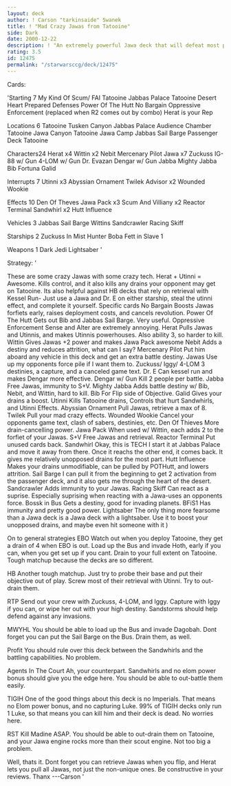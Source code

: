 ```yaml
---
layout: deck
author: ! Carson "tarkinsaide" Swanek
title: ! "Mad Crazy Jawas from Tatooine"
side: Dark
date: 2000-12-22
description: ! "An extremely powerful Jawa deck that will defeat most popular decks these days."
rating: 3.5
id: 12475
permalink: "/starwarsccg/deck/12475"
---
```

Cards: 

'Starting 7
My Kind Of Scum/ FAI
Tatooine Jabbas Palace
Tatooine Desert Heart
Prepared Defenses
Power Of The Hutt
No Bargain
Oppressive Enforcement (replaced when R2 comes out by combo)
Herat is your Rep

Locations 6
Tatooine  Tusken Canyon
Jabbas Palace	Audience Chamber
Tatooine  Jawa Canyon
Tatooine  Jawa Camp
Jabbas Sail Barge  Passenger Deck
Tatooine

Characters24
Herat x4
Wittin x2
Nebit
Mercenary Pilot
Jawa x7
Zuckuss
IG-88 w/ Gun
4-LOM w/ Gun
Dr. Evazan
Dengar w/ Gun
Jabba
Mighty Jabba
Bib Fortuna
Galid

Interrupts 7
Utinni x3
Abyssian Ornament
Twilek Advisor x2
Wounded Wookie

Effects 10
Den Of Theves
Jawa Pack x3
Scum And Villiany x2
Reactor Terminal
Sandwhirl x2
Hutt Influence

Vehicles 3
Jabbas Sail Barge
Wittins Sandcrawler
Racing Skiff

Starships 2
Zuckuss In Mist Hunter
Boba Fett in Slave 1

Weapons 1
Dark Jedi Lightsaber  '

Strategy: '

These are some crazy Jawas with some crazy tech.  Herat + Utinni = Awesome.  Kills control, and it also kills any drains your opponent may get on Tatooine.  Its also helpful against HB decks that rely on retrieval with Kessel Run- Just use a Jawa and Dr. E on either starship, steal the utinni effect, and complete it yourself.  Specific cards
No Bargain  Boosts Jawas forfiets early, raises deployment costs, and cancels revolution.
Power Of The Hutt  Gets out Bib and Jabbas Sail Barge.  Very useful.
Oppressive Enforcement  Sense and Alter are extremely annoying.
Herat	Pulls Jawas and Utinnis, and makes Utinnis powerhouses.  Also ability 3, so harder to kill.
Wittin  Gives Jawas +2 power and makes Jawa Pack awesome
Nebit	Adds a destiny and reduces attrition, what can I say?
Mercenary Pilot  Put him aboard any vehicle in this deck and get an extra battle destiny.
Jawas	Use up my opponents force pile if I want them to.
Zuckuss/ Iggy/ 4-LOM  3 destinies, a capture, and a canceled game text.
Dr. E	Can kessel run and makes Dengar more effective.
Dengar w/ Gun	Kill 2 people per battle.
Jabba	Free Jawas, immunity to S+V.
Mighty Jabba  Adds battle destiny w/ Bib, Nebit, and Wittin, hard to kill.
Bib  For Flip side of Objective.
Galid	Gives your drains a boost.
Utinni  Kills Tatooine drains, Controls that hurt Sandwhirls, and Utinni Effects.
Abyssian Ornament  Pull Jawas, retrieve a max of 8.
Twilek  Pull your mad crazy effects.
Wounded Wookie  Cancel your opponents game text, clash of sabers, destinies, etc.
Den Of Thieves  More drain-cancelling power.
Jawa Pack  When used w/ Wittin, each adds 2 to the forfiet of your Jawas.
S+V  Free Jawas and retrieval.
Reactor Terminal  Put unused cards back.
Sandwhirl  Okay, this is TECH  I start it at Jabbas Palace and move it away from there.  Once it reachs the other end, it comes back.  It gives me relatively unopposed drains for the most part.
Hutt Influence  Makes your drains unmodifiable, can be pulled by POTHutt, and lowers attrition.
Sail Barge  I can pull it from the beginning to get 2 activation from the passenger deck, and it also gets me through the heart of the desert.
Sandcrawler  Adds immunity to your Jawas.
Racing Skiff  Can react as a suprise.	Especially suprising when reacting with a Jawa-uses an opponents force.
Bossk in Bus  Gets a destiny, good for invading planets.
BFiS1	Has immunity and pretty good power.
Lightsaber  The only thing more fearsome than a Jawa deck is a Jawa deck with a lightsaber.  Use it to boost your unopposed drains, and maybe even hit someone with it )

On to general strategies
EBO  Watch out when you deploy Tatooine, they get a drain of 4 when EBO is out.  Load up the Bus and invade Hoth, early if you can, when you get set up if you cant.  Drain to your full extent on Tatooine.  Tough matchup because the decks are so different.

HB  Another tough matchup.  Just try to probe their base and put their objective out of play.	Screw most of their retrieval with Utinni.  Try to out-drain them.

RTP  Send out your crew with Zuckuss, 4-LOM, and Iggy.  Capture with Iggy if you can, or wipe her out with your high destiny.	Sandstorms should help defend against any invasions.

MWYHL	You should be able to load up the Bus and invade Dagobah.  Dont forget you can put the Sail Barge on the Bus.  Drain them, as well.

Profit  You should rule over this deck between the Sandwhirls and the battling capabilities.  No problem.

Agents In The Court  Ah, your counterpart.  Sandwhirls and no elom power bonus should give you the edge here.	You should be able to out-battle them easily.

TIGIH	One of the good things about this deck is no Imperials.  That means no Elom power bonus, and no capturing Luke.  99% of TIGIH decks only run 1 Luke, so that means you can kill him and their deck is dead.  No worries here.

RST  Kill Madine ASAP.  You should be able to out-drain them on Tatooine, and your Jawa engine rocks more than their scout engine.  Not too big a problem.

Well, thats it.  Dont forget you can retrieve Jawas when you flip, and Herat lets you pull all Jawas, not just the non-unique ones.  Be constructive in your reviews.  Thanx
---Carson '
